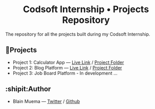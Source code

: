 <div align="center">
  
# Codsoft Internship &#x2022; Projects Repository

</div>

The repository for all the projects built during my Codsoft Internship.

## 🔣Projects

- Project 1: Calculator App &mdash; [Live Link](https://codsoft-calculator-blain.vercel.app/) / [Project Folder](https://github.com/octocatblain/codsoft/tree/main/calculator)
- Project 2: Blog Platform &mdash; [Live Link](https://blog-platform-blain.vercel.app) / [Project Folder](https://github.com/octocatblain/codsoft/blog-platform)
- Project 3: Job Board Platform - In development ...

## :shipit:Author

- Blain Muema &mdash; [Twitter](https://twitter.com/octocatblain) / [Github](https://github.com/octocatblain)
